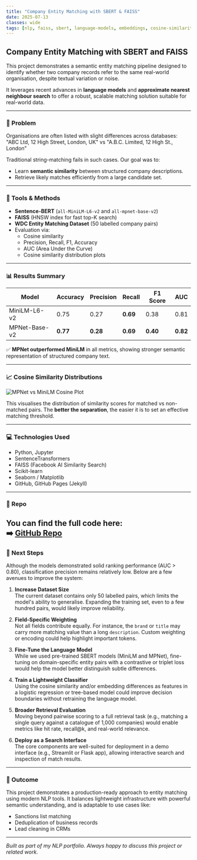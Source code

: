 ```yaml
---
title: "Company Entity Matching with SBERT & FAISS"
date: 2025-07-13
classes: wide
tags: [nlp, faiss, sbert, language-models, embeddings, cosine-similarity, entity-matching]
---
```

## Company Entity Matching with SBERT and FAISS

This project demonstrates a semantic entity matching pipeline designed to identify whether two company records refer to the same real-world organisation, despite textual variation or noise.

It leverages recent advances in **language models** and **approximate nearest neighbour search** to offer a robust, scalable matching solution suitable for real-world data.

---

### 🧠 Problem

Organisations are often listed with slight differences across databases:
"ABC Ltd, 12 High Street, London, UK"
vs
"A.B.C. Limited, 12 High St., London"


Traditional string-matching fails in such cases. Our goal was to:

- Learn **semantic similarity** between structured company descriptions.
- Retrieve likely matches efficiently from a large candidate set.

---

### 🔧 Tools & Methods

- **Sentence-BERT** (`all-MiniLM-L6-v2` and `all-mpnet-base-v2`)
- **FAISS** (HNSW index for fast top-K search)
- **WDC Entity Matching Dataset** (50 labelled company pairs)
- Evaluation via:
  - Cosine similarity
  - Precision, Recall, F1, Accuracy
  - AUC (Area Under the Curve)
  - Cosine similarity distribution plots

---

### 📊 Results Summary

| Model             | Accuracy | Precision | Recall | F1 Score | AUC   |
|------------------|----------|-----------|--------|----------|--------|
| MiniLM-L6-v2      | 0.75     | 0.27      | **0.69**   | 0.38     | 0.81   |
| MPNet-Base-v2     | **0.77** | **0.28**  | **0.69** | **0.40** | **0.82** |

✅ **MPNet outperformed MiniLM** in all metrics, showing stronger semantic representation of structured company text.

---

### 📈 Cosine Similarity Distributions

![MPNet vs MiniLM Cosine Plot](/assets/images/nlp-company-matching/cosine_distribution.png)

This visualises the distribution of similarity scores for matched vs non-matched pairs. The **better the separation**, the easier it is to set an effective matching threshold.

---

### 💻 Technologies Used

- Python, Jupyter
- SentenceTransformers
- FAISS (Facebook AI Similarity Search)
- Scikit-learn
- Seaborn / Matplotlib
- GitHub, GitHub Pages (Jekyll)

---

### 📂 Repo

You can find the full code here:  
➡️ [GitHub Repo](https://github.com/kgiannako/nlp-company-matching)
---

### 🔄 Next Steps

Although the models demonstrated solid ranking performance (AUC > 0.80), classification precision remains relatively low. Below are a few avenues to improve the system:

1. **Increase Dataset Size**  
   The current dataset contains only 50 labelled pairs, which limits the model's ability to generalise. Expanding the training set, even to a few hundred pairs, would likely improve reliability.

2. **Field-Specific Weighting**  
   Not all fields contribute equally. For instance, the `brand` or `title` may carry more matching value than a long `description`. Custom weighting or encoding could help highlight important tokens.

3. **Fine-Tune the Language Model**  
   While we used pre-trained SBERT models (MiniLM and MPNet), fine-tuning on domain-specific entity pairs with a contrastive or triplet loss would help the model better distinguish subtle differences.

4. **Train a Lightweight Classifier**  
   Using the cosine similarity and/or embedding differences as features in a logistic regression or tree-based model could improve decision boundaries without retraining the language model.

5. **Broader Retrieval Evaluation**  
   Moving beyond pairwise scoring to a full retrieval task (e.g., matching a single query against a catalogue of 1,000 companies) would enable metrics like hit rate, recall@k, and real-world relevance.

6. **Deploy as a Search Interface**  
   The core components are well-suited for deployment in a demo interface (e.g., Streamlit or Flask app), allowing interactive search and inspection of match results.

---

### 🏁 Outcome

This project demonstrates a production-ready approach to entity matching using modern NLP tools. It balances lightweight infrastructure with powerful semantic understanding, and is adaptable to use cases like:

- Sanctions list matching
- Deduplication of business records
- Lead cleaning in CRMs

---

*Built as part of my NLP portfolio. Always happy to discuss this project or related work.*
